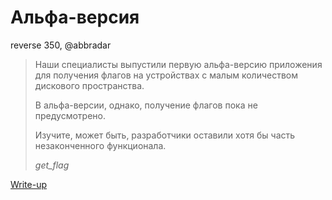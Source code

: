 # Альфа-версия

reverse 350, @abbradar

> Наши специалисты выпустили первую альфа-версию приложения для получения флагов на устройствах с малым количеством дискового пространства.
>
> В альфа-версии, однако, получение флагов пока не предусмотрено.
>
> Изучите, может быть, разработчики оставили хотя бы часть незаконченного функционала.
>
> *get_flag*

[Write-up](WRITEUP.md)
